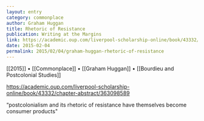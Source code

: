 ```yaml
---
layout: entry
category: commonplace
author: Graham Huggan
title: Rhetoric of Resistance
publication: Writing at the Margins
link: https://academic.oup.com/liverpool-scholarship-online/book/43332/chapter-abstract/363098589
date: 2015-02-04
permalink: 2015/02/04/graham-huggan-rhetoric-of-resistance
---
```


[[2015]] • [[Commonplace]] • [[Graham Huggan]] • [[Bourdieu and Postcolonial Studies]]

https://academic.oup.com/liverpool-scholarship-online/book/43332/chapter-abstract/363098589

“postcolonialism and its rhetoric of resistance have themselves become consumer products"


